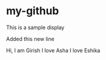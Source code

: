 # my-github
This is a sample display

Added this new line

Hi, I am Girish
I love Asha
I love Eshika